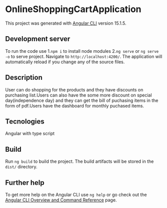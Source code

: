 # OnlineShoppingCartApplication
This project was generated with [Angular CLI](https://github.com/angular/angular-cli) version 15.1.5.

## Development server
To run the code use 
1.`npm i` to install node modules
2.`ng serve` or `ng serve -o` to serve project. Navigate to `http://localhost:4200/`. The application will automatically reload if you change any of the source files.

## Description
User can do shopping for the products and they have discounts on purchasing list.Users can also have the some more discount on special day(independence day) and they can get the bill of puchasing items in the form of pdf.Users have the dashboard for monthly puchased items.

## Tecnologies 
Angular with type script

## Build
Run `ng build` to build the project. The build artifacts will be stored in the `dist/` directory.

## Further help

To get more help on the Angular CLI use `ng help` or go check out the [Angular CLI Overview and Command Reference](https://angular.io/cli) page.

